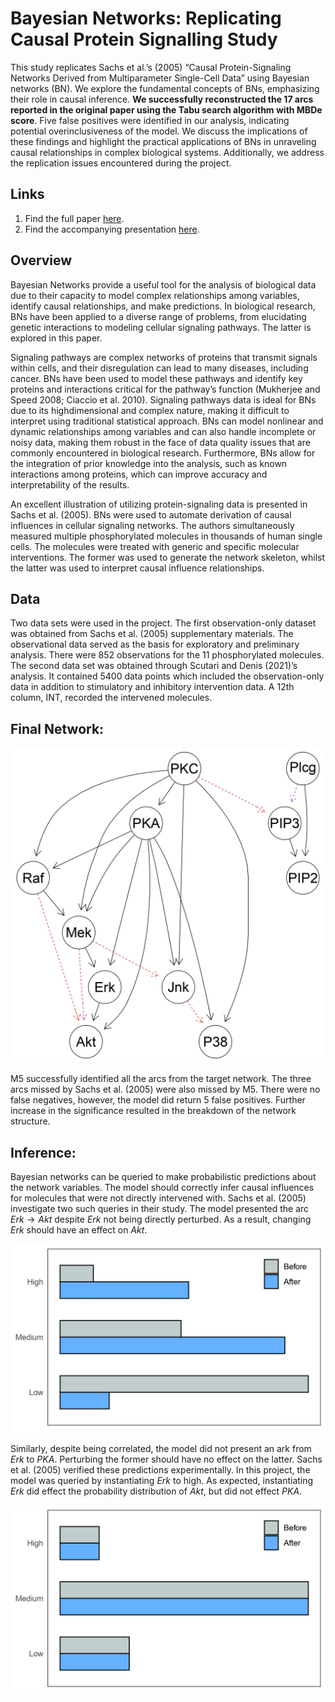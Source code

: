 # Bayesian Networks: Replicating Causal Protein Signalling Study

This study replicates Sachs et al.’s (2005) “Causal Protein-Signaling Networks Derived from Multiparameter Single-Cell Data” using Bayesian networks (BN). We explore the fundamental concepts of BNs, emphasizing their role in causal inference. **We successfully  reconstructed the 17 arcs reported in the original paper using the Tabu search algorithm with MBDe score**. Five false positives were  identified in our analysis, indicating potential overinclusiveness of the model. We discuss the implications of these findings and  highlight the practical applications of BNs in unraveling causal relationships in complex biological systems. Additionally, we address the replication issues encountered during the project.

## Links
1. Find the full paper [here](https://github.com/GregoryTomy/Bayesian-Networks/blob/master/paper/paper.pdf).
2. Find the accompanying presentation [here](https://youtu.be/XolR4f9xkcI).

## Overview

Bayesian Networks provide a useful tool for the analysis of biological data due to their capacity to model complex relationships among variables, identify causal relationships, and make predictions. In biological research, BNs have been applied to a diverse range of problems, from elucidating genetic interactions to modeling cellular signaling pathways. The latter is explored in this paper. 

Signaling pathways are complex networks of proteins that transmit signals within cells, and their disregulation can lead to many diseases, including cancer. BNs have been used to model these pathways and identify key proteins and interactions critical for the pathway’s function (Mukherjee and Speed 2008; Ciaccio et al. 2010). Signaling pathways data is ideal for BNs due to its highdimensional and complex nature, making it difficult to interpret using traditional statistical approach. BNs can
model nonlinear and dynamic relationships among variables and can also handle incomplete or noisy data, making them robust in the face of data quality issues that are commonly encountered in biological research. Furthermore, BNs allow for the integration of prior knowledge into the analysis, such as known interactions among proteins, which can improve accuracy and interpretability of the results.

An excellent illustration of utilizing protein-signaling data is presented in Sachs et al. (2005). BNs were used to automate derivation of causal influences in cellular signaling networks. The authors simultaneously measured multiple phosphorylated molecules in thousands of human single cells. The molecules were treated with generic and specific molecular interventions. The former was used to generate the network skeleton, whilst the latter was used to interpret causal influence relationships.

## Data
Two data sets were used in the project. The first observation-only dataset was obtained from Sachs et al. (2005) supplementary materials. The observational data
served as the basis for exploratory and preliminary analysis. There were 852 observations for the 11 phosphorylated molecules. The second data set was obtained through
Scutari and Denis (2021)’s analysis. It contained 5400 data points which included the observation-only data in addition to stimulatory and inhibitory intervention data. A 12th column, INT, recorded the intervened molecules.

## Final Network:

![Final Network](paper/images/final_net.jpg)

M5 successfully identified all the arcs from the target network. The three arcs missed by Sachs et al. (2005) were also missed by M5. There were no false negatives, however, the model did return 5 false positives. Further increase in the significance resulted in the breakdown of the network structure.

## Inference:

Bayesian networks can be queried to make probabilistic predictions about the network variables. The model should correctly infer causal influences for molecules that were not directly intervened with. Sachs et al. (2005) investigate two such queries in their study. The model presented the arc $Erk → Akt$ despite $Erk$ not being directly perturbed. As a result, changing $Erk$ should have an effect on $Akt$. 

![Erk to Akt](paper/images/erk_akt.jpg)

Similarly, despite being correlated, the model did not present an ark from $Erk$ to $PKA$. Perturbing the former should have no effect on the latter. Sachs et al. (2005) verified these predictions experimentally. In this project, the model was queried by instantiating $Erk$ to high. As expected, instantiating $Erk$ did effect the probability distribution of $Akt$, but did not effect $PKA$.

![Erk to PKA](paper/images/erk_pka.jpg)
